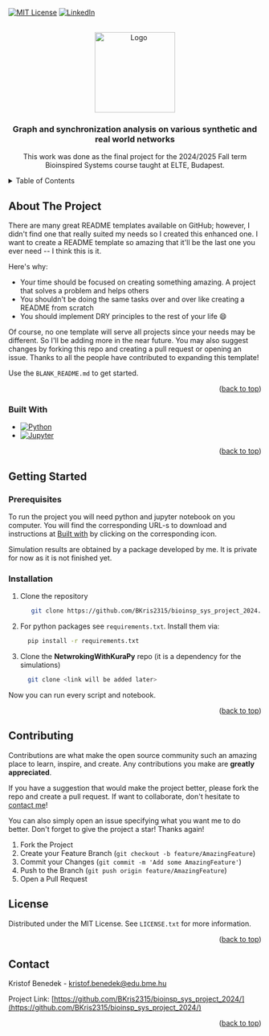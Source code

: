 
<!-- Improved compatibility of back to top link: See: https://github.com/othneildrew/Best-README-Template/pull/73 -->
<a id="readme-top"></a>
<!--
*** Thanks for checking out the Best-README-Template. If you have a suggestion
*** that would make this better, please fork the repo and create a pull request
*** or simply open an issue with the tag "enhancement".
*** Don't forget to give the project a star!
*** Thanks again! Now go create something AMAZING! :D
-->



<!-- PROJECT SHIELDS -->
<!--
*** I'm using markdown "reference style" links for readability.
*** Reference links are enclosed in brackets [ ] instead of parentheses ( ).
*** See the bottom of this document for the declaration of the reference variables
*** for contributors-url, forks-url, etc. This is an optional, concise syntax you may use.
*** https://www.markdownguide.org/basic-syntax/#reference-style-links
-->
[![MIT License][license-shield]][license-url]
[![LinkedIn][linkedin-shield]][linkedin-url]



<!-- PROJECT LOGO -->
<br />
<div align="center">
  <a href="https://github.com/BKris2315/bioinsp_sys_project_2024/tree/master">
    <img src="imgs/DALL·E 2024-11-30 14.38.10 - A professional and visually appealing project logo for a GitHub repository focusing on complex networks, synchronization, and Kuramoto oscillators. Th.webp" alt="Logo" width="160" height="160">
  </a>

  <h3 align="center">Graph and synchronization analysis on various synthetic and real world networks</h3>

  <p align="center">
    This work was done as the final project for the 2024/2025 Fall term Bioinspired Systems course taught at ELTE, Budapest.
  </p>
</div>



<!-- TABLE OF CONTENTS -->
<details>
  <summary>Table of Contents</summary>
  <ol>
    <li>
      <a href="#about-the-project">About The Project</a>
      <ul>
        <li><a href="#built-with">Built With</a></li>
      </ul>
    </li>
    <li>
      <a href="#getting-started">Getting Started</a>
      <ul>
        <li><a href="#prerequisites">Prerequisites</a></li>
        <li><a href="#installation">Installation</a></li>
      </ul>
    </li>
    <li><a href="#contributing">Contributing</a></li>
    <li><a href="#license">License</a></li>
    <li><a href="#contact">Contact</a></li>
    <li><a href="#acknowledgments">Acknowledgments</a></li>
  </ol>
</details>



<!-- ABOUT THE PROJECT -->
## About The Project


There are many great README templates available on GitHub; however, I didn't find one that really suited my needs so I created this enhanced one. I want to create a README template so amazing that it'll be the last one you ever need -- I think this is it.

Here's why:
* Your time should be focused on creating something amazing. A project that solves a problem and helps others
* You shouldn't be doing the same tasks over and over like creating a README from scratch
* You should implement DRY principles to the rest of your life :smile:

Of course, no one template will serve all projects since your needs may be different. So I'll be adding more in the near future. You may also suggest changes by forking this repo and creating a pull request or opening an issue. Thanks to all the people have contributed to expanding this template!

Use the `BLANK_README.md` to get started.

<p align="right">(<a href="#readme-top">back to top</a>)</p>


<a id="built-with"></a>
### Built With

* [![Python][Python]][Python-url]
* [![Jupyter][Jupyter]][Jupyter-url]


<p align="right">(<a href="#readme-top">back to top</a>)</p>



<!-- GETTING STARTED -->
## Getting Started

### Prerequisites

To run the project you will need python and jupyter notebook on you computer. You will 
find the corresponding URL-s to download and instructions at <a href="#built-with">Built with</a> by clicking
on the corresponding icon.

Simulation results are obtained by a package developed by me. It is private for now as it is not finished yet.

### Installation

1. Clone the repository 
   ```sh
      git clone https://github.com/BKris2315/bioinsp_sys_project_2024.git
    ```
2. For python packages see `requirements.txt`. Install them via:
    ```sh
      pip install -r requirements.txt
    ```
3. Clone the **NetwrokingWithKuraPy** repo (it is a dependency for the simulations)
    ```sh
      git clone <link will be added later>
    ```

Now you can run every script and notebook.

<p align="right">(<a href="#readme-top">back to top</a>)</p>

<!-- CONTRIBUTING -->
## Contributing

Contributions are what make the open source community such an amazing place to learn, inspire, and create. Any contributions you make are **greatly appreciated**.

If you have a suggestion that would make the project better, please fork the repo and create a pull request. 
If want to collaborate, don't hesitate to <a href="#contact-me"> contact me</a>!

You can also simply open an issue specifying what you want me to do better.
Don't forget to give the project a star! Thanks again!

1. Fork the Project
2. Create your Feature Branch (`git checkout -b feature/AmazingFeature`)
3. Commit your Changes (`git commit -m 'Add some AmazingFeature'`)
4. Push to the Branch (`git push origin feature/AmazingFeature`)
5. Open a Pull Request


<!-- LICENSE -->
## License

Distributed under the MIT License. See `LICENSE.txt` for more information.

<p align="right">(<a href="#readme-top">back to top</a>)</p>


<a id="contact-me"></a>
<!-- CONTACT -->
## Contact

Kristof Benedek - kristof.benedek@edu.bme.hu

Project Link: [https://github.com/BKris2315/bioinsp_sys_project_2024/](https://github.com/BKris2315/bioinsp_sys_project_2024/)

<p align="right">(<a href="#readme-top">back to top</a>)</p>



<!-- MARKDOWN LINKS & IMAGES -->
<!-- https://www.markdownguide.org/basic-syntax/#reference-style-links -->
[license-shield]: https://img.shields.io/github/license/othneildrew/Best-README-Template.svg?style=for-the-badge
[license-url]: https://github.com/BKris2315/bioinsp_sys_project_2024/tree/master?tab=MIT-1-ov-file#readme
[linkedin-shield]: https://img.shields.io/badge/-LinkedIn-black.svg?style=for-the-badge&logo=linkedin&colorB=555
[linkedin-url]: https://www.linkedin.com/in/krist%C3%B3f-benedek-10a78b153/
[product-screenshot]: images/screenshot.png
[Python]: https://img.shields.io/badge/python-3670A0?style=for-the-badge&logo=python&logoColor=ffdd54
[Python-url]: https://www.python.org/
[Jupyter]: https://img.shields.io/badge/Jupyter%20Notebook-F37626?style=flat-square&logo=jupyter&logoColor=white
[Jupyter-url]: https://jupyter.org/